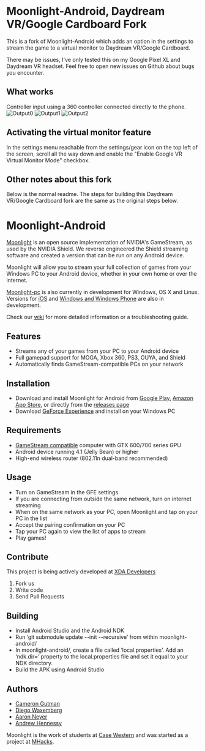 # Moonlight-Android, Daydream VR/Google Cardboard Fork

This is a fork of Moonlight-Android which adds an option in the settings to stream the game to a
virtual monitor to Daydream VR/Google Cardboard.

There may be issues, I've only tested this on my Google Pixel XL and Daydream VR headset. Feel free
to open new issues on Github about bugs you encounter.

## What works
Controller input using a 360 controller connected directly to the phone.
![Output0](http://i.imgur.com/kltFFUj.png)
![Output1](http://i.imgur.com/vPkC0fo.jpg)
![Output2](http://i.imgur.com/z19ZnJM.png)

## Activating the virtual monitor feature
In the settings menu reachable from the settings/gear icon on the top left of the screen, scroll all
the way down and enable the "Enable Google VR Virtual Monitor Mode" checkbox.

## Other notes about this fork
Below is the normal readme. The steps for building this Daydream VR/Google Cardboard fork are the
same as the original steps below.

# Moonlight-Android

[Moonlight](http://moonlight-stream.com) is an open source implementation of NVIDIA's GameStream, as used by the NVIDIA Shield.
We reverse engineered the Shield streaming software and created a version that can be run on any Android device.

Moonlight will allow you to stream your full collection of games from your Windows PC to your Android device,
whether in your own home or over the internet.

[Moonlight-pc](https://github.com/moonlight-stream/moonlight-pc) is also currently in development for Windows, OS X and Linux. Versions for [iOS](https://github.com/moonlight-stream/moonlight-ios) and [Windows and Windows Phone](https://github.com/moonlight-stream/moonlight-windows) are also in development.

Check our [wiki](https://github.com/moonlight-stream/moonlight-docs/wiki) for more detailed information or a troubleshooting guide. 

## Features

* Streams any of your games from your PC to your Android device
* Full gamepad support for MOGA, Xbox 360, PS3, OUYA, and Shield
* Automatically finds GameStream-compatible PCs on your network

## Installation

* Download and install Moonlight for Android from
[Google Play](https://play.google.com/store/apps/details?id=com.limelight), [Amazon App Store](http://www.amazon.com/gp/product/B00JK4MFN2), or directly from the [releases page](https://github.com/moonlight-stream/moonlight-android/releases)
* Download [GeForce Experience](http://www.geforce.com/geforce-experience) and install on your Windows PC

## Requirements

* [GameStream compatible](http://shield.nvidia.com/play-pc-games/) computer with GTX 600/700 series GPU
* Android device running 4.1 (Jelly Bean) or higher
* High-end wireless router (802.11n dual-band recommended)

## Usage

* Turn on GameStream in the GFE settings
* If you are connecting from outside the same network, turn on internet
  streaming
* When on the same network as your PC, open Moonlight and tap on your PC in the list
* Accept the pairing confirmation on your PC
* Tap your PC again to view the list of apps to stream
* Play games!

## Contribute

This project is being actively developed at [XDA Developers](http://forum.xda-developers.com/showthread.php?t=2505510)

1. Fork us
2. Write code
3. Send Pull Requests

## Building
* Install Android Studio and the Android NDK
* Run ‘git submodule update --init --recursive’ from within moonlight-android/
* In moonlight-android/, create a file called ‘local.properties’. Add an ‘ndk.dir=’ property to the local.properties file and set it equal to your NDK directory.
* Build the APK using Android Studio

## Authors

* [Cameron Gutman](https://github.com/cgutman)  
* [Diego Waxemberg](https://github.com/dwaxemberg)  
* [Aaron Neyer](https://github.com/Aaronneyer)  
* [Andrew Hennessy](https://github.com/yetanothername)

Moonlight is the work of students at [Case Western](http://case.edu) and was
started as a project at [MHacks](http://mhacks.org).

